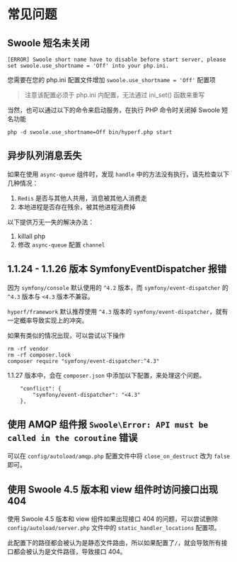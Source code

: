 # 常见问题

## Swoole 短名未关闭

```
[ERROR] Swoole short name have to disable before start server, please set swoole.use_shortname = 'Off' into your php.ini.
```

您需要在您的 php.ini 配置文件增加 `swoole.use_shortname = 'Off'` 配置项

> 注意该配置必须于 php.ini 内配置，无法通过 ini_set() 函数来重写

当然，也可以通过以下的命令来启动服务，在执行 PHP 命令时关闭掉 Swoole 短名功能

```
php -d swoole.use_shortname=Off bin/hyperf.php start
```

## 异步队列消息丢失

如果在使用 `async-queue` 组件时，发现 `handle` 中的方法没有执行，请先检查以下几种情况：

1. `Redis` 是否与其他人共用，消息被其他人消费走
2. 本地进程是否存在残余，被其他进程消费掉

以下提供万无一失的解决办法：

1. killall php
2. 修改 `async-queue` 配置 `channel`

## 1.1.24 - 1.1.26 版本 SymfonyEventDispatcher 报错

因为 `symfony/console` 默认使用的 `^4.2` 版本，而 `symfony/event-dispatcher` 的 `^4.3` 版本与 `<4.3` 版本不兼容。

`hyperf/framework` 默认推荐使用 `^4.3` 版本的 `symfony/event-dispatcher`，就有一定概率导致实现上的冲突。

如果有类似的情况出现，可以尝试以下操作

```
rm -rf vendor
rm -rf composer.lock
composer require "symfony/event-dispatcher:^4.3"
```

1.1.27 版本中，会在 `composer.json` 中添加以下配置，来处理这个问题。

```
    "conflict": {
        "symfony/event-dispatcher": "<4.3"
    },
```

## 使用 AMQP 组件报 `Swoole\Error: API must be called in the coroutine` 错误

可以在 `config/autoload/amqp.php` 配置文件中将 `close_on_destruct` 改为 `false` 即可。

## 使用 Swoole 4.5 版本和 view 组件时访问接口出现 404

使用 Swoole 4.5 版本和 view 组件如果出现接口 404 的问题，可以尝试删除 `config/autoload/server.php` 文件中的 `static_handler_locations` 配置项。

此配置下的路径都会被认为是静态文件路由，所以如果配置了`/`，就会导致所有接口都会被认为是文件路径，导致接口 404。
